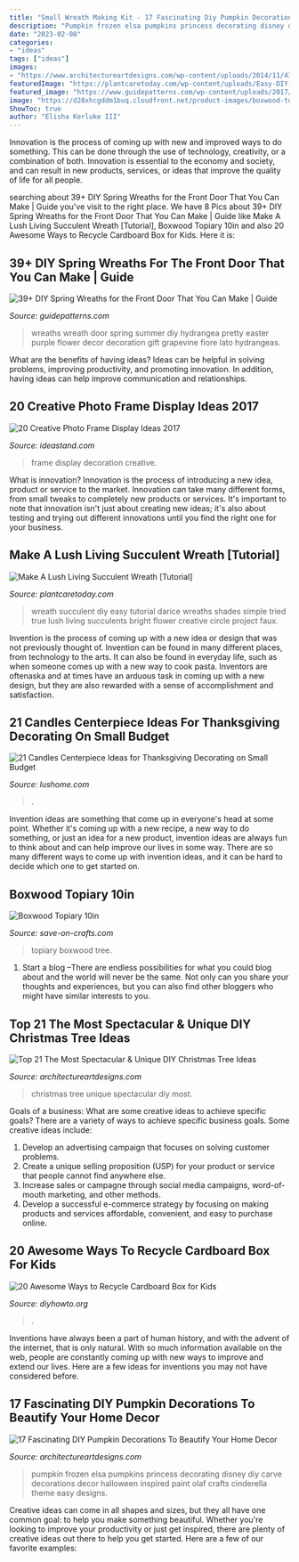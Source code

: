 ```yaml
---
title: "Small Wreath Making Kit - 17 Fascinating Diy Pumpkin Decorations To Beautify Your Home Decor"
description: "Pumpkin frozen elsa pumpkins princess decorating disney diy carve decorations decor halloween inspired paint olaf crafts cinderella theme easy designs"
date: "2023-02-08"
categories:
- "ideas"
tags: ["ideas"]
images:
- "https://www.architectureartdesigns.com/wp-content/uploads/2014/11/438.jpg"
featuredImage: "https://plantcaretoday.com/wp-content/uploads/Easy-DIY-Succulent-Wreath-Darice-17-800x1200.jpg"
featured_image: "https://www.guidepatterns.com/wp-content/uploads/2017/08/Spring-and-Summer-Door-Wreaths.jpg"
image: "https://d28xhcgddm1buq.cloudfront.net/product-images/boxwood-topiary-10-1.jpg"
ShowToc: true
author: "Elisha Kerluke III"
---
```



Innovation is the process of coming up with new and improved ways to do something. This can be done through the use of technology, creativity, or a combination of both. Innovation is essential to the economy and society, and can result in new products, services, or ideas that improve the quality of life for all people.

	

		
searching about 39+ DIY Spring Wreaths for the Front Door That You Can Make | Guide you've visit to the right place. We have 8 Pics about 39+ DIY Spring Wreaths for the Front Door That You Can Make | Guide like Make A Lush Living Succulent Wreath [Tutorial], Boxwood Topiary 10in and also 20 Awesome Ways to Recycle Cardboard Box for Kids. Here it is:
		
    
## 39+ DIY Spring Wreaths For The Front Door That You Can Make | Guide

<img loading=lazy src="https://www.guidepatterns.com/wp-content/uploads/2017/08/Spring-and-Summer-Door-Wreaths.jpg" onerror="this.onerror=null;this.src='https://tse3.mm.bing.net/th?id=OIP.I6ImzlQYbEHn4tQIsPHNdgHaJ3&amp;pid=15.1';" alt="39+ DIY Spring Wreaths for the Front Door That You Can Make | Guide">

_Source: guidepatterns.com_

>wreaths wreath door spring summer diy hydrangea pretty easter purple flower decor decoration gift grapevine fiore lato hydrangeas. 

	

What are the benefits of having ideas?
Ideas can be helpful in solving problems, improving productivity, and promoting innovation. In addition, having ideas can help improve communication and relationships.

    
## 20 Creative Photo Frame Display Ideas 2017

<img loading=lazy src="https://ideastand.com/wp-content/uploads/2014/08/photo-frame-ideas/15-stairwell-photo-wall-decoration.jpg" onerror="this.onerror=null;this.src='https://tse2.mm.bing.net/th?id=OIP.DDzoKH5ls5A57y_QTRu71AHaLH&amp;pid=15.1';" alt="20 Creative Photo Frame Display Ideas 2017">

_Source: ideastand.com_

>frame display decoration creative. 

	

What is innovation?
Innovation is the process of introducing a new idea, product or service to the market. Innovation can take many different forms, from small tweaks to completely new products or services. It's important to note that innovation isn't just about creating new ideas; it's also about testing and trying out different innovations until you find the right one for your business.

    
## Make A Lush Living Succulent Wreath [Tutorial]

<img loading=lazy src="https://plantcaretoday.com/wp-content/uploads/Easy-DIY-Succulent-Wreath-Darice-17-800x1200.jpg" onerror="this.onerror=null;this.src='https://tse3.mm.bing.net/th?id=OIP.sLnn28YlOJDZJfKDtncuFwHaLH&amp;pid=15.1';" alt="Make A Lush Living Succulent Wreath [Tutorial]">

_Source: plantcaretoday.com_

>wreath succulent diy easy tutorial darice wreaths shades simple tried true lush living succulents bright flower creative circle project faux. 

	

Invention is the process of coming up with a new idea or design that was not previously thought of. Invention can be found in many different places, from technology to the arts. It can also be found in everyday life, such as when someone comes up with a new way to cook pasta. Inventors are oftenaska and at times have an arduous task in coming up with a new design, but they are also rewarded with a sense of accomplishment and satisfaction.

    
## 21 Candles Centerpiece Ideas For Thanksgiving Decorating On Small Budget

<img loading=lazy src="http://www.lushome.com/wp-content/uploads/2013/11/candles-centerpieces-thanksgiving-decorating-13.jpg" onerror="this.onerror=null;this.src='https://tse3.mm.bing.net/th?id=OIP.Ob2EQrf69egVlCcsIrCgqgAAAA&amp;pid=15.1';" alt="21 Candles Centerpiece Ideas for Thanksgiving Decorating on Small Budget">

_Source: lushome.com_

>. 

	

Invention ideas are something that come up in everyone's head at some point. Whether it's coming up with a new recipe, a new way to do something, or just an idea for a new product, invention ideas are always fun to think about and can help improve our lives in some way. There are so many different ways to come up with invention ideas, and it can be hard to decide which one to get started on.

    
## Boxwood Topiary 10in

<img loading=lazy src="https://d28xhcgddm1buq.cloudfront.net/product-images/boxwood-topiary-10-1.jpg" onerror="this.onerror=null;this.src='https://tse3.mm.bing.net/th?id=OIP.Ek_u5ZOGouyqEpQ4U354vwHaLW&amp;pid=15.1';" alt="Boxwood Topiary 10in">

_Source: save-on-crafts.com_

>topiary boxwood tree. 

	

1. Start a blog –There are endless possibilities for what you could blog about and the world will never be the same. Not only can you share your thoughts and experiences, but you can also find other bloggers who might have similar interests to you. 

    
## Top 21 The Most Spectacular &amp; Unique DIY Christmas Tree Ideas

<img loading=lazy src="https://www.architectureartdesigns.com/wp-content/uploads/2014/11/438.jpg" onerror="this.onerror=null;this.src='https://tse4.mm.bing.net/th?id=OIP.nIVTmeD9p8EUXAGQCbDE5QHaKv&amp;pid=15.1';" alt="Top 21 The Most Spectacular &amp; Unique DIY Christmas Tree Ideas">

_Source: architectureartdesigns.com_

>christmas tree unique spectacular diy most. 

	

Goals of a business: What are some creative ideas to achieve specific goals?
There are a variety of ways to achieve specific business goals. Some creative ideas include:
1. Develop an advertising campaign that focuses on solving customer problems.
2. Create a unique selling proposition (USP) for your product or service that people cannot find anywhere else.
3. Increase sales or campagne through social media campaigns, word-of-mouth marketing, and other methods. 
4. Develop a successful e-commerce strategy by focusing on making products and services affordable, convenient, and easy to purchase online.

    
## 20 Awesome Ways To Recycle Cardboard Box For Kids

<img loading=lazy src="http://www.diyhowto.org/wp-content/uploads/2015/12/20-Awesome-Ways-to-Recycle-Cardboard-Box-That-Will-Blow-Your-Kids’-Minds1.jpg" onerror="this.onerror=null;this.src='https://tse4.mm.bing.net/th?id=OIP.kx0EQQAp8YBH3BAZ6faDeAHaJ5&amp;pid=15.1';" alt="20 Awesome Ways to Recycle Cardboard Box for Kids">

_Source: diyhowto.org_

>. 

	

Inventions have always been a part of human history, and with the advent of the internet, that is only natural. With so much information available on the web, people are constantly coming up with new ways to improve and extend our lives. Here are a few ideas for inventions you may not have considered before.

    
## 17 Fascinating DIY Pumpkin Decorations To Beautify Your Home Decor

<img loading=lazy src="http://www.architectureartdesigns.com/wp-content/uploads/2016/09/16-25.jpg" onerror="this.onerror=null;this.src='https://tse1.mm.bing.net/th?id=OIP.mQsCjPda4q3ul8eD_M5oIgHaLF&amp;pid=15.1';" alt="17 Fascinating DIY Pumpkin Decorations To Beautify Your Home Decor">

_Source: architectureartdesigns.com_

>pumpkin frozen elsa pumpkins princess decorating disney diy carve decorations decor halloween inspired paint olaf crafts cinderella theme easy designs. 

	

Creative ideas can come in all shapes and sizes, but they all have one common goal: to help you make something beautiful. Whether you're looking to improve your productivity or just get inspired, there are plenty of creative ideas out there to help you get started. Here are a few of our favorite examples: 

